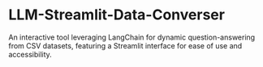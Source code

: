 # LLM-Streamlit-Data-Converser
An interactive tool leveraging LangChain for dynamic question-answering from CSV datasets, featuring a Streamlit interface for ease of use and accessibility.
